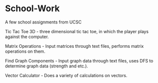# School-Work

A few school assignments from UCSC

Tic Tac Toe 3D - three dimensional tic tac toe, in which the player plays against the computer.

Matrix Operations - Input matrices through text files, performs matrix operations on them.

Find Graph Components - Input graph data through text files, uses DFS to determine graph data (strength and etc.).

Vector Calculator - Does a variety of calculations on vectors.